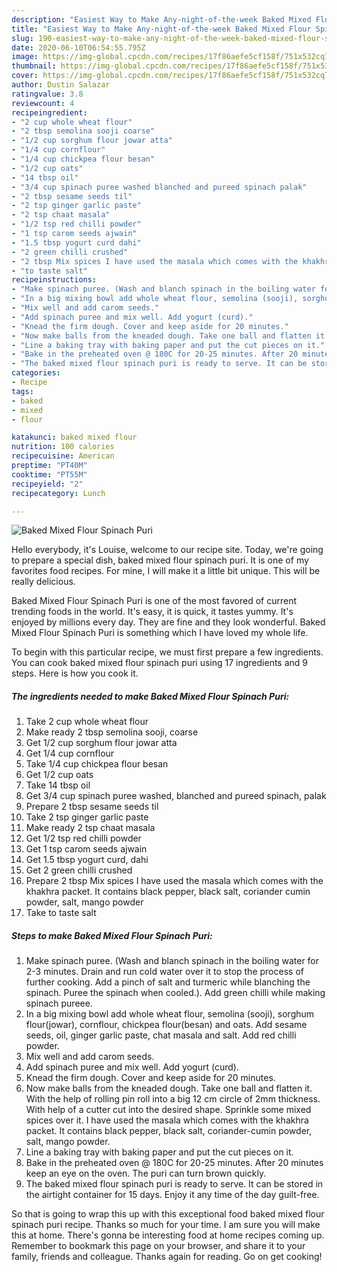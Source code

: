 ```yaml
---
description: "Easiest Way to Make Any-night-of-the-week Baked Mixed Flour Spinach Puri"
title: "Easiest Way to Make Any-night-of-the-week Baked Mixed Flour Spinach Puri"
slug: 190-easiest-way-to-make-any-night-of-the-week-baked-mixed-flour-spinach-puri
date: 2020-06-10T06:54:55.795Z
image: https://img-global.cpcdn.com/recipes/17f86aefe5cf158f/751x532cq70/baked-mixed-flour-spinach-puri-recipe-main-photo.jpg
thumbnail: https://img-global.cpcdn.com/recipes/17f86aefe5cf158f/751x532cq70/baked-mixed-flour-spinach-puri-recipe-main-photo.jpg
cover: https://img-global.cpcdn.com/recipes/17f86aefe5cf158f/751x532cq70/baked-mixed-flour-spinach-puri-recipe-main-photo.jpg
author: Dustin Salazar
ratingvalue: 3.8
reviewcount: 4
recipeingredient:
- "2 cup whole wheat flour"
- "2 tbsp semolina sooji coarse"
- "1/2 cup sorghum flour jowar atta"
- "1/4 cup cornflour"
- "1/4 cup chickpea flour besan"
- "1/2 cup oats"
- "14 tbsp oil"
- "3/4 cup spinach puree washed blanched and pureed spinach palak"
- "2 tbsp sesame seeds til"
- "2 tsp ginger garlic paste"
- "2 tsp chaat masala"
- "1/2 tsp red chilli powder"
- "1 tsp carom seeds ajwain"
- "1.5 tbsp yogurt curd dahi"
- "2 green chilli crushed"
- "2 tbsp Mix spices I have used the masala which comes with the khakhra packet It contains black pepper black salt coriander cumin powder salt mango powder"
- "to taste salt"
recipeinstructions:
- "Make spinach puree. (Wash and blanch spinach in the boiling water for 2-3 minutes. Drain and run cold water over it to stop the process of further cooking. Add a pinch of salt and turmeric while blanching the spinach. Puree the spinach when cooled.). Add green chilli while making spinach pureee."
- "In a big mixing bowl add whole wheat flour, semolina (sooji), sorghum flour(jowar), cornflour, chickpea flour(besan) and oats. Add sesame seeds, oil, ginger garlic paste, chat masala and salt. Add red chilli powder."
- "Mix well and add carom seeds."
- "Add spinach puree and mix well. Add yogurt (curd)."
- "Knead the firm dough. Cover and keep aside for 20 minutes."
- "Now make balls from the kneaded dough. Take one ball and flatten it. With the help of rolling pin roll into a big 12 cm circle of 2mm thickness. With help of a cutter cut into the desired shape. Sprinkle some mixed spices over it. I have used the masala which comes with the khakhra packet. It contains black pepper, black salt, coriander-cumin powder, salt, mango powder."
- "Line a baking tray with baking paper and put the cut pieces on it."
- "Bake in the preheated oven @ 180C for 20-25 minutes. After 20 minutes keep an eye on the oven. The puri can turn brown quickly."
- "The baked mixed flour spinach puri is ready to serve. It can be stored in the airtight container for 15 days. Enjoy it any time of the day guilt-free."
categories:
- Recipe
tags:
- baked
- mixed
- flour

katakunci: baked mixed flour 
nutrition: 100 calories
recipecuisine: American
preptime: "PT40M"
cooktime: "PT55M"
recipeyield: "2"
recipecategory: Lunch

---
```



![Baked Mixed Flour Spinach Puri](https://img-global.cpcdn.com/recipes/17f86aefe5cf158f/751x532cq70/baked-mixed-flour-spinach-puri-recipe-main-photo.jpg)

Hello everybody, it's Louise, welcome to our recipe site. Today, we're going to prepare a special dish, baked mixed flour spinach puri. It is one of my favorites food recipes. For mine, I will make it a little bit unique. This will be really delicious.



Baked Mixed Flour Spinach Puri is one of the most favored of current trending foods in the world. It's easy, it is quick, it tastes yummy. It's enjoyed by millions every day. They are fine and they look wonderful. Baked Mixed Flour Spinach Puri is something which I have loved my whole life.


To begin with this particular recipe, we must first prepare a few ingredients. You can cook baked mixed flour spinach puri using 17 ingredients and 9 steps. Here is how you cook it.

##### The ingredients needed to make Baked Mixed Flour Spinach Puri:

1. Take 2 cup whole wheat flour
1. Make ready 2 tbsp semolina sooji, coarse
1. Get 1/2 cup sorghum flour jowar atta
1. Get 1/4 cup cornflour
1. Take 1/4 cup chickpea flour besan
1. Get 1/2 cup oats
1. Take 14 tbsp oil
1. Get 3/4 cup spinach puree washed, blanched and pureed spinach, palak
1. Prepare 2 tbsp sesame seeds til
1. Take 2 tsp ginger garlic paste
1. Make ready 2 tsp chaat masala
1. Get 1/2 tsp red chilli powder
1. Get 1 tsp carom seeds ajwain
1. Get 1.5 tbsp yogurt curd, dahi
1. Get 2 green chilli crushed
1. Prepare 2 tbsp Mix spices I have used the masala which comes with the khakhra packet. It contains black pepper, black salt, coriander cumin powder, salt, mango powder
1. Take to taste salt




##### Steps to make Baked Mixed Flour Spinach Puri:

1. Make spinach puree. (Wash and blanch spinach in the boiling water for 2-3 minutes. Drain and run cold water over it to stop the process of further cooking. Add a pinch of salt and turmeric while blanching the spinach. Puree the spinach when cooled.). Add green chilli while making spinach pureee.
1. In a big mixing bowl add whole wheat flour, semolina (sooji), sorghum flour(jowar), cornflour, chickpea flour(besan) and oats. Add sesame seeds, oil, ginger garlic paste, chat masala and salt. Add red chilli powder.
1. Mix well and add carom seeds.
1. Add spinach puree and mix well. Add yogurt (curd).
1. Knead the firm dough. Cover and keep aside for 20 minutes.
1. Now make balls from the kneaded dough. Take one ball and flatten it. With the help of rolling pin roll into a big 12 cm circle of 2mm thickness. With help of a cutter cut into the desired shape. Sprinkle some mixed spices over it. I have used the masala which comes with the khakhra packet. It contains black pepper, black salt, coriander-cumin powder, salt, mango powder.
1. Line a baking tray with baking paper and put the cut pieces on it.
1. Bake in the preheated oven @ 180C for 20-25 minutes. After 20 minutes keep an eye on the oven. The puri can turn brown quickly.
1. The baked mixed flour spinach puri is ready to serve. It can be stored in the airtight container for 15 days. Enjoy it any time of the day guilt-free.




So that is going to wrap this up with this exceptional food baked mixed flour spinach puri recipe. Thanks so much for your time. I am sure you will make this at home. There's gonna be interesting food at home recipes coming up. Remember to bookmark this page on your browser, and share it to your family, friends and colleague. Thanks again for reading. Go on get cooking!
